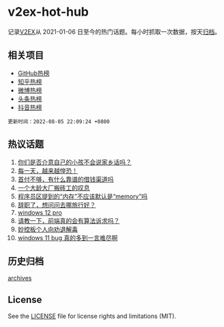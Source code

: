 # v2ex-hot-hub

 记录[V2EX](https://www.v2ex.com/)从 2021-01-06 日至今的热门话题。每小时抓取一次数据，按天[归档](archives)。
 
 ## 相关项目

- [GitHub热榜](https://github.com/lonnyzhang423/github-hot-hub)
- [知乎热榜](https://github.com/lonnyzhang423/zhihu-hot-hub)
- [微博热榜](https://github.com/lonnyzhang423/weibo-hot-hub)
- [头条热榜](https://github.com/lonnyzhang423/toutiao-hot-hub)
- [抖音热榜](https://github.com/lonnyzhang423/douyin-hot-hub)


 `更新时间：2022-08-05 22:09:24 +0800`

## 热议话题

1. [你们是否介意自己的小孩不会说家乡话吗？](https://www.v2ex.com/t/870764)
1. [每一天，越来越惶恐！](https://www.v2ex.com/t/870753)
1. [首付不够，有什么靠谱的借钱渠道吗](https://www.v2ex.com/t/870798)
1. [一个大龄大厂搬砖工的叹息](https://www.v2ex.com/t/870825)
1. [程序员区提到的“内存”不应该默认是“memory”吗](https://www.v2ex.com/t/870855)
1. [辞职了，想问问去哪旅行好？](https://www.v2ex.com/t/870834)
1. [windows 12 pro](https://www.v2ex.com/t/870752)
1. [请教一下，前端真的会有算法诉求吗？](https://www.v2ex.com/t/870826)
1. [妙控板个人向劝退解毒](https://www.v2ex.com/t/870807)
1. [windows 11 bug 真的多到一言难尽啊](https://www.v2ex.com/t/870816)

## 历史归档

[archives](archives)

## License

See the [LICENSE](LICENSE) file for license rights and limitations (MIT).
